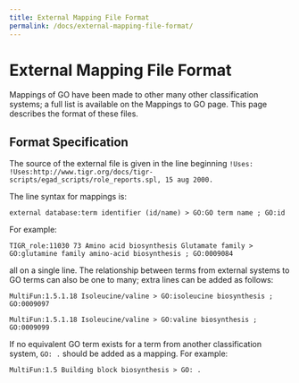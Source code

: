 ```yaml
---
title: External Mapping File Format
permalink: /docs/external-mapping-file-format/
---
```


# External Mapping File Format

Mappings of GO have been made to other many other classification systems; a full list is available on the Mappings to GO page. This page describes the format of these files.
## Format Specification

The source of the external file is given in the line beginning `!Uses:` `!Uses:http://www.tigr.org/docs/tigr-scripts/egad_scripts/role_reports.spl, 15 aug 2000.`

The line syntax for mappings is:

`external database:term identifier (id/name) > GO:GO term name ; GO:id`

For example:

`TIGR_role:11030 73 Amino acid biosynthesis Glutamate family > GO:glutamine family amino-acid biosynthesis ; GO:0009084`

all on a single line. The relationship between terms from external systems to GO terms can also be one to many; extra lines can be added as follows:

`MultiFun:1.5.1.18 Isoleucine/valine > GO:isoleucine biosynthesis ; GO:0009097`

`MultiFun:1.5.1.18 Isoleucine/valine > GO:valine biosynthesis ; GO:0009099`

If no equivalent GO term exists for a term from another classification system, `GO: .` should be added as a mapping. For example:

`MultiFun:1.5 Building block biosynthesis > GO: .`

